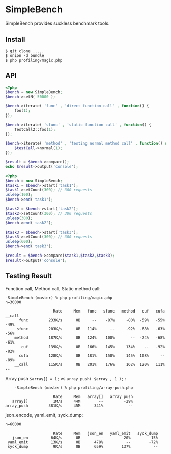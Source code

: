 SimpleBench
===========

SimpleBench provides suckless benchmark tools.

## Install

    $ git clone .....
    $ onion -d bundle
    $ php profiling/magic.php

## API

```php
<?php
$bench = new SimpleBench;
$bench->setN( 50000 );

$bench->iterate( 'func' , 'direct function call' , function() {
    foo(1);
});

$bench->iterate( 'sfunc' , 'static function call' , function() {
    TestCall2::foo(1);
});

$bench->iterate( 'method' , 'testing normal method call' , function() use ($testCall) {
    $testCall->normal(1);
});

$result = $bench->compare();
echo $result->output('console');
```


```php
<?php
$bench = new SimpleBench;
$task1 = $bench->start('task1');
$task1->setCount(300); // 300 requests
usleep(100);
$bench->end('task1');

$task2 = $bench->start('task2');
$task2->setCount(300); // 300 requests
usleep(300);
$bench->end('task2');

$task3 = $bench->start('task3');
$task3->setCount(300); // 300 requests
usleep(600);
$bench->end('task3');

$result = $bench->compare($task1,$task2,$task3);
$result->output('console');
```



## Testing Result

Function call, Method call, Static method call:

    -SimpleBench (master) % php profiling/magic.php
    n=30000
    
                         Rate     Mem   func   sfunc   method   cuf   cufa   __call
          func         233K/s      0B     --    -87%     -80%  -59%   -55%     -49%
         sfunc         203K/s      0B   114%      --     -92%  -68%   -63%     -56%
        method         187K/s      0B   124%    108%       --  -74%   -68%     -61%
           cuf         139K/s      0B   166%    145%     134%    --   -92%     -82%
          cufa         128K/s      0B   181%    158%     145%  108%     --     -89%
        __call         115K/s      0B   201%    176%     162%  120%   111%       --
    

Array push `$array[] = 1;` vs `array_push( $array , 1 );` :

        -SimpleBench (master) % php profiling/array-push.php 
    
                         Rate     Mem   array[]   array_push
       array[]           1M/s     44M        --         -29%
    array_push         381K/s     45M      341%           --
    

json\_encode, yaml\_emit, syck\_dump:

    n=60000
    
                         Rate     Mem   json_en   yaml_emit   syck_dump
       json_en          64K/s      0B        --        -20%        -15%
     yaml_emit          13K/s      0B      478%          --        -72%
     syck_dump           9K/s      0B      659%        137%          --
